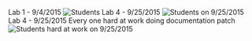 Lab 1 - 9/4/2015
![Students](http://www.cs.rpi.edu//~moorthy/Courses/CSCI2961-01/lab1-9-4-2015.png)
Lab 4 - 9/25/2015
![Students on 9/25/2015](https://github.com/rcos/CSCI2961-01/blob/master/Photo-lab4.jpg)
Lab 4 - 9/25/2015 Every one hard at work doing documentation patch 
![Students hard at work on 9/25/2015](https://github.com/rcos/CSCI2961-01/blob/master/lab4-2.jpg)
